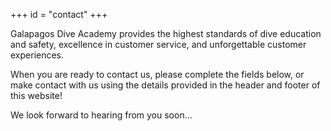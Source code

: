 +++
id = "contact"
+++

Galapagos Dive Academy provides the highest standards of dive education and safety, excellence in customer service, and unforgettable customer experiences.

When you are ready to contact us, please complete the fields below, or make contact with us using the details provided in the header and footer of this website!

We look forward to hearing from you soon...
